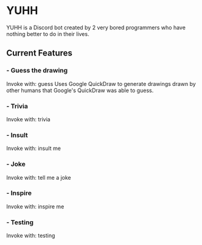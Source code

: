 # YUHH
YUHH is a Discord bot created by 2 very bored programmers who have nothing better to do in their lives.

## Current Features
### - Guess the drawing
Invoke with: guess
Uses Google QuickDraw to generate drawings drawn by other humans that Google's QuickDraw was able to guess.

### - Trivia
Invoke with: trivia

### - Insult
Invoke with: insult me

### - Joke
Invoke with: tell me a joke

### - Inspire
Invoke with: inspire me

### - Testing
Invoke with: testing
